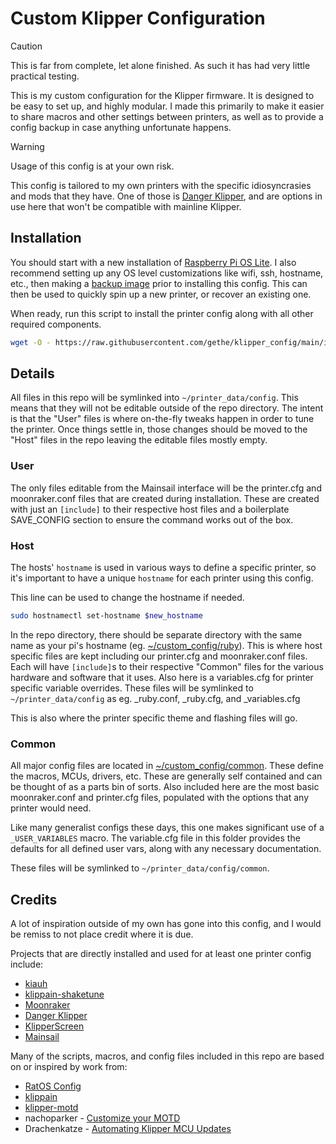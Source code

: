 # Custom Klipper Configuration

> [!CAUTION]
> This is far from complete, let alone finished. As such it has had very little
> practical testing.

This is my custom configuration for the Klipper firmware. It is designed to be
easy to set up, and highly modular. I made this primarily to make it easier to
share macros and other settings between printers, as well as to provide a config
backup in case anything unfortunate happens.

> [!WARNING]
> Usage of this config is at your own risk.
>
> This config is tailored to my own printers with the specific idiosyncrasies
> and mods that they have. One of those is [Danger Klipper], and are options in
> use here that won't be compatible with mainline Klipper.

## Installation

You should start with a new installation of [Raspberry Pi OS Lite]. I also
recommend setting up any OS level customizations like wifi, ssh, hostname, etc.,
then making a [backup image] prior to installing this config. This can then be
used to quickly spin up a new printer, or recover an existing one.

When ready, run this script to install the printer config along with all other
required components.

``` bash
wget -O - https://raw.githubusercontent.com/gethe/klipper_config/main/install.sh | bash
```

## Details

All files in this repo will be symlinked into `~/printer_data/config`. This
means that they will not be editable outside of the repo directory. The intent
is that the "User" files is where on-the-fly tweaks happen in order to tune the
printer. Once things settle in, those changes should be moved to the "Host"
files in the repo leaving the editable files mostly empty.

### User

The only files editable from the Mainsail interface will be the printer.cfg and
moonraker.conf files that are created during installation. These are created
with just an `[include]` to their respective host files and a boilerplate
SAVE_CONFIG section to ensure the command works out of the box.

### Host

The hosts' `hostname` is used in various ways to define a specific printer, so
it's important to have a unique `hostname` for each printer using this config.

This line can be used to change the hostname if needed.

``` bash
sudo hostnamectl set-hostname $new_hostname
```

In the repo directory, there should be separate directory with the same name as
your pi's hostname (eg. [~/custom_config/ruby](ruby/)). This is where host specific
files are kept including our printer.cfg and moonraker.conf files. Each will
have `[include]`s to their respective "Common" files for the various hardware
and software that it uses. Also here is a variables.cfg for printer specific
variable overrides. These files will be symlinked to `~/printer_data/config` as
eg. _ruby.conf, _ruby.cfg, and _variables.cfg

This is also where the printer specific theme and flashing files will go.

### Common

All major config files are located in [~/custom_config/common](common/). These define
the macros, MCUs, drivers, etc. These are generally self contained and can be
thought of as a parts bin of sorts. Also included here are the most basic
moonraker.conf and printer.cfg files, populated with the options that any
printer would need.

Like many generalist configs these days, this one makes significant use of a
`_USER_VARIABLES` macro. The variable.cfg file in this folder provides the
defaults for all defined user vars, along with any necessary documentation.

These files will be symlinked to `~/printer_data/config/common`.

## Credits

A lot of inspiration outside of my own has gone into this config, and I would be
remiss to not place credit where it is due.

Projects that are directly installed and used for at least one printer config
include:

* [kiauh](https://github.com/dw-0/kiauh)
* [klippain-shaketune](https://github.com/Frix-x/klippain-shaketune)
* [Moonraker](https://github.com/Arksine/moonraker)
* [Danger Klipper]
* [KlipperScreen](https://github.com/KlipperScreen/KlipperScreen)
* [Mainsail](https://github.com/mainsail-crew/mainsail)

Many of the scripts, macros, and config files included in this repo are based on
or inspired by work from:

* [RatOS Config](https://github.com/Rat-OS/RatOS-configuration)
* [klippain](https://github.com/Frix-x/klippain)
* [klipper-motd](https://github.com/tomaski/klipper-motd)
* nachoparker - [Customize your MOTD]
* Drachenkatze - [Automating Klipper MCU Updates](https://docs.vorondesign.com/community/howto/drachenkatze/automating_klipper_mcu_updates.html)

[Danger Klipper]: https://github.com/DangerKlippers/danger-klipper
[Raspberry Pi OS Lite]: https://www.raspberrypi.com/software/
[backup image]: https://www.tomshardware.com/how-to/back-up-raspberry-pi-as-disk-image/
[Customize your MOTD]: https://web.archive.org/web/20180729211018/https://ownyourbits.com/2017/04/05/customize-your-motd-login-message-in-debian-and-ubuntu/

